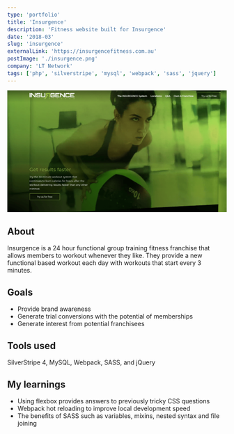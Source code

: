 ```yaml
---
type: 'portfolio'
title: 'Insurgence'
description: 'Fitness website built for Insurgence'
date: '2018-03'
slug: 'insurgence'
externalLink: 'https://insurgencefitness.com.au'
postImage: './insurgence.png'
company: 'LT Network'
tags: ['php', 'silverstripe', 'mysql', 'webpack', 'sass', 'jquery']
---
```


![Insurgence Website](./insurgence.png 'Insurgence Website')[]()

## About

Insurgence is a 24 hour functional group training fitness franchise that allows members to workout whenever they like. They provide a new functional based workout each day with workouts that start every 3 minutes.

## Goals

- Provide brand awareness
- Generate trial conversions with the potential of memberships
- Generate interest from potential franchisees

## Tools used

SilverStripe 4, MySQL, Webpack, SASS, and jQuery

## My learnings

- Using flexbox provides answers to previously tricky CSS questions
- Webpack hot reloading to improve local development speed
- The benefits of SASS such as variables, mixins, nested syntax and file joining
